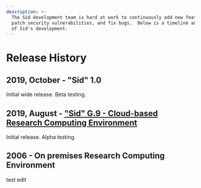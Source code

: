 ```yaml
---
description: >-
  The Sid development team is hard at work to continuously add new features,
  patch security vulnerabilities, and fix bugs.  Below is a timeline and history
  of Sid's development.
---
```


# Release History

## 2019, October - "Sid" 1.0

Initial wide release. Beta testing.

## 2019, August - ["Sid" G.9 - Cloud-based Research Computing Environment](https://github.com/hmdc/sid/releases/tag/G.9)

Initial release. Alpha testing.

## 2006 - On premises Research Computing Environment

test edit
